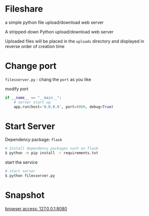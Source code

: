 # Fileshare
a simple python file upload/download web server

A stripped-down Python upload/download web server

Uploaded files will be placed in the `uploads` directory and displayed in reverse order of creation time
# Change port

`filesserver.py` : chang the `port` as you like

modify port
```py
if __name__ == "__main__":
    # server start up
    app.run(host='0.0.0.0', port=8080, debug=True)
```

# Start Server

Dependency package: `flask`
```bash
# Install dependency packages such as flask
$ python -m pip install -r requirements.txt
```

start the service
```bash
# start server
$ python filesserver.py
```

# Snapshot

[browser access: 127.0.0.1:8080](http://127.0.0.1:8080/)

![]()


